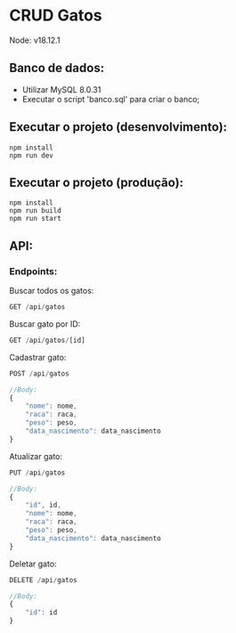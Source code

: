# CRUD Gatos
Node: v18.12.1
## Banco de dados:
- Utilizar MySQL 8.0.31
- Executar o script 'banco.sql' para criar o banco;

## Executar o projeto (desenvolvimento):
```
npm install
npm run dev
```

## Executar o projeto (produção):
```
npm install
npm run build
npm run start
```

## API:
### Endpoints:
Buscar todos os gatos:
```ts
GET /api/gatos
```

Buscar gato por ID:
```ts
GET /api/gatos/[id]
```

Cadastrar gato:
```js
POST /api/gatos

//Body:
{
    "nome": nome,
    "raca": raca,
    "peso": peso,
    "data_nascimento": data_nascimento
}
```

Atualizar gato:
```ts
PUT /api/gatos

//Body:
{   
    "id", id,
    "nome": nome,
    "raca": raca,
    "peso": peso,
    "data_nascimento": data_nascimento
}
```

Deletar gato:
```ts
DELETE /api/gatos

//Body:
{
    "id": id
}
```